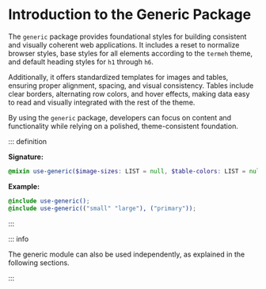 # Introduction to the Generic Package

The `generic` package provides foundational styles for building consistent and visually coherent web applications. It includes a reset to normalize browser styles, base styles for all elements according to the `termeh` theme, and default heading styles for `h1` through `h6`.

Additionally, it offers standardized templates for images and tables, ensuring proper alignment, spacing, and visual consistency. Tables include clear borders, alternating row colors, and hover effects, making data easy to read and visually integrated with the rest of the theme.

By using the `generic` package, developers can focus on content and functionality while relying on a polished, theme-consistent foundation.

::: definition

**Signature:**

```scss
@mixin use-generic($image-sizes: LIST = null, $table-colors: LIST = null);
```

**Example:**

```scss
@include use-generic();
@include use-generic(("small" "large"), ("primary"));
```

:::

::: info

The generic module can also be used independently, as explained in the following sections.

:::
